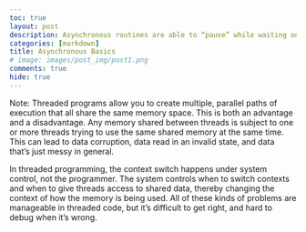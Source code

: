 ```yaml
---
toc: true
layout: post
description: Asynchronous routines are able to “pause” while waiting on their ultimate result and let other routines run in the meantime.
categories: [markdown]
title: Asynchronous Basics
# image: images/post_img/post1.png
comments: true 
hide: true
---
```


Note: Threaded programs allow you to create multiple, parallel paths of execution that all share the same memory space. This is both an advantage and a disadvantage. Any memory shared between threads is subject to one or more threads trying to use the same shared memory at the same time. This can lead to data corruption, data read in an invalid state, and data that’s just messy in general.

In threaded programming, the context switch happens under system control, not the programmer. The system controls when to switch contexts and when to give threads access to shared data, thereby changing the context of how the memory is being used. All of these kinds of problems are manageable in threaded code, but it’s difficult to get right, and hard to debug when it’s wrong.
